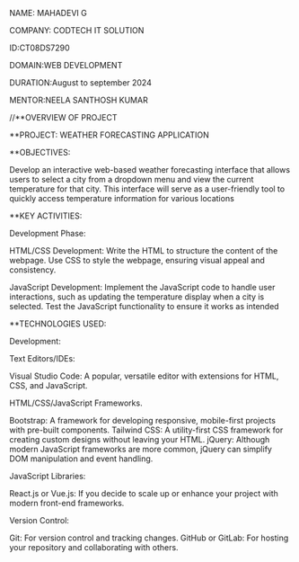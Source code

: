 NAME: MAHADEVI G


COMPANY: CODTECH IT SOLUTION


ID:CT08DS7290


DOMAIN:WEB DEVELOPMENT


DURATION:August to september 2024


MENTOR:NEELA SANTHOSH KUMAR




//**OVERVIEW OF PROJECT


**PROJECT: WEATHER FORECASTING APPLICATION


**OBJECTIVES:

Develop an interactive web-based weather forecasting interface that allows users to select a city from a dropdown menu and view the current temperature for that city. This interface will serve as a user-friendly tool to quickly access temperature information for various locations

**KEY ACTIVITIES:

Development Phase:

  HTML/CSS Development:
     Write the HTML to structure the content of the webpage.
     Use CSS to style the webpage, ensuring visual appeal and consistency.
     
  JavaScript Development:
     Implement the JavaScript code to handle user interactions, such as updating the temperature display when a city is selected.
     Test the JavaScript functionality to ensure it works as intended



     
**TECHNOLOGIES USED:
   
   
   Development:
      
   Text Editors/IDEs:

  Visual Studio Code: A popular, versatile editor with extensions for HTML, CSS, and JavaScript.

  HTML/CSS/JavaScript Frameworks.

  Bootstrap: A framework for developing responsive, mobile-first projects with pre-built components.
  Tailwind CSS: A utility-first CSS framework for creating custom designs without leaving your HTML.
  jQuery: Although modern JavaScript frameworks are more common, jQuery can simplify DOM manipulation and event handling.

  
  JavaScript Libraries:
 
  React.js or Vue.js: If you decide to scale up or enhance your project with modern front-end frameworks.

  
 Version Control:

  Git: For version control and tracking changes.
  GitHub or GitLab: For hosting your repository and collaborating with others.

     
